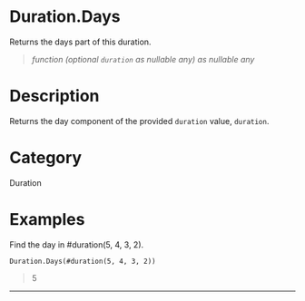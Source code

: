 # Duration.Days
Returns the days part of this duration.
> _function (optional <code>duration</code> as nullable any) as nullable any_

# Description 
Returns the day component of the provided <code>duration</code> value, <code>duration</code>.
# Category 
Duration
# Examples 
Find the day in #duration(5, 4, 3, 2).
```
Duration.Days(#duration(5, 4, 3, 2))
```
> 5

***
